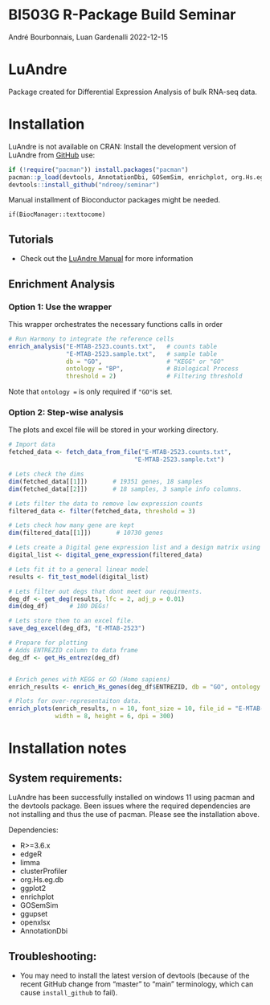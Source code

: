 BI503G R-Package Build Seminar
================
André Bourbonnais, Luan Gardenalli
2022-12-15

<!-- README.md is generated from README.Rmd. Please edit that file -->

# LuAndre

<!-- badges: start -->
<!-- badges: end -->

Package created for Differential Expression Analysis of bulk RNA-seq
data.

# Installation

LuAndre is not available on CRAN: Install the development version of
LuAndre from [GitHub](https://github.com/ndreey/seminar) use:

``` r
if (!require("pacman")) install.packages("pacman")
pacman::p_load(devtools, AnnotationDbi, GOSemSim, enrichplot, org.Hs.eg.db, clusterProfiler, limma, edgeR)
devtools::install_github("ndreey/seminar")
```

Manual installment of Bioconductor packages might be needed.

    if(BiocManager::texttocome)

## Tutorials

- Check out the [LuAndre Manual](https://rawcdn.githack.com/ndreey/seminar/8387e80c3aa6edee8409b7b75afc0af38ad314c1/docs/index.html) for more information

## Enrichment Analysis

### Option 1: Use the wrapper

This wrapper orchestrates the necessary functions calls in order

``` r
# Run Harmony to integrate the reference cells
enrich_analysis("E-MTAB-2523.counts.txt",   # counts table
                "E-MTAB-2523.sample.txt",   # sample table
                db = "GO",                  # "KEGG" or "GO"
                ontology = "BP",            # Biological Process
                threshold = 2)              # Filtering threshold
```

Note that `ontology =` is only required if `"GO"`is set.

### Option 2: Step-wise analysis

The plots and excel file will be stored in your working directory.

``` r
# Import data
fetched_data <- fetch_data_from_file("E-MTAB-2523.counts.txt",
                                   "E-MTAB-2523.sample.txt")

# Lets check the dims
dim(fetched_data[[1]])       # 19351 genes, 18 samples
dim(fetched_data[[2]])       # 18 samples, 3 sample info columns.

# Lets filter the data to remove low expression counts
filtered_data <- filter(fetched_data, threshold = 3)

# Lets check how many gene are kept
dim(filtered_data[[1]])       # 10730 genes

# Lets create a Digital gene expression list and a design matrix using data3
digital_list <- digital_gene_expression(filtered_data)

# Lets fit it to a general linear model
results <- fit_test_model(digital_list)

# Lets filter out degs that dont meet our requirments.
deg_df <- get_deg(results, lfc = 2, adj_p = 0.01)
dim(deg_df)      # 180 DEGs!

# Lets store them to an excel file.
save_deg_excel(deg_df3, "E-MTAB-2523")

# Prepare for plotting
# Adds ENTREZID column to data frame
deg_df <- get_Hs_entrez(deg_df)


# Enrich genes with KEGG or GO (Homo sapiens)
enrich_results <- enrich_Hs_genes(deg_df$ENTREZID, db = "GO", ontology = "BP")

# Plots for over-representaiton data.
enrich_plots(enrich_results, n = 10, font_size = 10, file_id = "E-MTAB-2523", 
             width = 8, height = 6, dpi = 300)
```

# Installation notes

## System requirements:

LuAndre has been successfully installed on windows 11 using pacman and  the devtools
package. Been issues where the required dependencies are not installing and thus the use of pacman.
Please see the installation above.

Dependencies:

- R\>=3.6.x
- edgeR
- limma
- clusterProfiler
- org.Hs.eg.db
- ggplot2
- enrichplot
- GOSemSim
- ggupset
- openxlsx
- AnnotationDbi

## Troubleshooting:

- You may need to install the latest version of devtools (because of the
  recent GitHub change from “master” to “main” terminology, which can
  cause `install_github` to fail).
